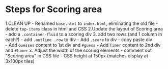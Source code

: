# Steps for Scoring area

1.CLEAN UP
	- Renamed `base.html` to `index.html`, eliminating the old file
	- delete `top-items` class in html and CSS 
2.Update the layout of Scoring area
	- add a `.container-fluid` to a scoring div
3. add two rows (and 1 column in each?)
	- add `.outline .row` to div
	- Add `.score` to div
	- copy paste div	
	- Add `Guesses` content to 1st div and `#guess`
	- Add `Timer` content to 2nd div and `#timer`
x. Adjust the width of the scoring elements
	- comment out "Scoring area" in CSS file
	- CSS height at 150px (matches display at 3x100px tiles)